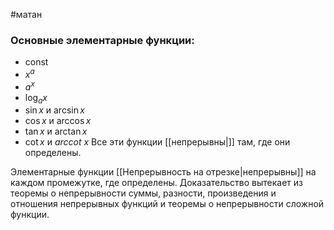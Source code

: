 #матан 
### Основные элементарные функции:
- const
- $x^a$
- $a^x$
- $\log_{a} x$
- $\sin x$ и $\arcsin x$
- $\cos x$ и $\arccos x$
- $\tan x$ и $\arctan x$
- $\cot x$ и _arccot x_
Все эти функции [[непрерывны|]] там, где они определены.

Элементарные функции [[Непрерывность на отрезке|непрерывны]] на каждом промежутке, где определены. Доказательство вытекает из теоремы о непрерывности суммы, разности, произведения и отношения непрерывных функций и теоремы о непрерывности сложной функции.